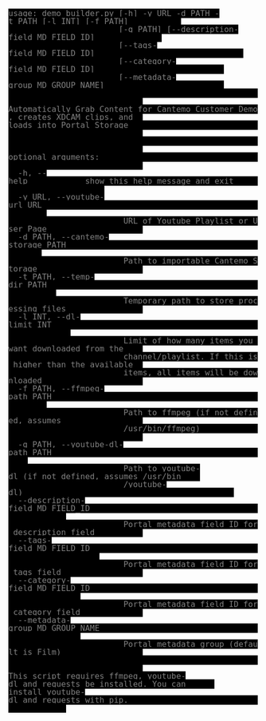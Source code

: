 <tt><font face='fixedsys, lucida console, terminal, vga, monospace' style='line-height: 1; letter-spacing: 0; font-size: 12pt'><span style='color: gray; background: black; '>usage:&nbsp;demo_builder.py&nbsp;[-h]&nbsp;-y&nbsp;URL&nbsp;-d&nbsp;PATH&nbsp;-t&nbsp;PATH&nbsp;[-l&nbsp;INT]&nbsp;[-f&nbsp;PATH]&nbsp;&nbsp;&nbsp;&nbsp;&nbsp;&nbsp;&nbsp;&nbsp;&nbsp;&nbsp;&nbsp;</span><span style='color: black; background: black; '><br></span><span style='color: gray; background: black; '>&nbsp;&nbsp;&nbsp;&nbsp;&nbsp;&nbsp;&nbsp;&nbsp;&nbsp;&nbsp;&nbsp;&nbsp;&nbsp;&nbsp;&nbsp;&nbsp;&nbsp;&nbsp;&nbsp;&nbsp;&nbsp;&nbsp;&nbsp;[-g&nbsp;PATH]&nbsp;[--description-field&nbsp;MD_FIELD_ID]&nbsp;&nbsp;&nbsp;&nbsp;&nbsp;&nbsp;&nbsp;&nbsp;&nbsp;&nbsp;&nbsp;&nbsp;&nbsp;&nbsp;</span><span style='color: black; background: black; '><br></span><span style='color: gray; background: black; '>&nbsp;&nbsp;&nbsp;&nbsp;&nbsp;&nbsp;&nbsp;&nbsp;&nbsp;&nbsp;&nbsp;&nbsp;&nbsp;&nbsp;&nbsp;&nbsp;&nbsp;&nbsp;&nbsp;&nbsp;&nbsp;&nbsp;&nbsp;[--tags-field&nbsp;MD_FIELD_ID]&nbsp;&nbsp;&nbsp;&nbsp;&nbsp;&nbsp;&nbsp;&nbsp;&nbsp;&nbsp;&nbsp;&nbsp;&nbsp;&nbsp;&nbsp;&nbsp;&nbsp;&nbsp;&nbsp;&nbsp;&nbsp;&nbsp;&nbsp;&nbsp;&nbsp;&nbsp;&nbsp;&nbsp;&nbsp;&nbsp;&nbsp;</span><span style='color: black; background: black; '><br></span><span style='color: gray; background: black; '>&nbsp;&nbsp;&nbsp;&nbsp;&nbsp;&nbsp;&nbsp;&nbsp;&nbsp;&nbsp;&nbsp;&nbsp;&nbsp;&nbsp;&nbsp;&nbsp;&nbsp;&nbsp;&nbsp;&nbsp;&nbsp;&nbsp;&nbsp;[--category-field&nbsp;MD_FIELD_ID]&nbsp;&nbsp;&nbsp;&nbsp;&nbsp;&nbsp;&nbsp;&nbsp;&nbsp;&nbsp;&nbsp;&nbsp;&nbsp;&nbsp;&nbsp;&nbsp;&nbsp;&nbsp;&nbsp;&nbsp;&nbsp;&nbsp;&nbsp;&nbsp;&nbsp;&nbsp;&nbsp;</span><span style='color: black; background: black; '><br></span><span style='color: gray; background: black; '>&nbsp;&nbsp;&nbsp;&nbsp;&nbsp;&nbsp;&nbsp;&nbsp;&nbsp;&nbsp;&nbsp;&nbsp;&nbsp;&nbsp;&nbsp;&nbsp;&nbsp;&nbsp;&nbsp;&nbsp;&nbsp;&nbsp;&nbsp;[--metadata-group&nbsp;MD_GROUP_NAME]&nbsp;&nbsp;&nbsp;&nbsp;&nbsp;&nbsp;&nbsp;&nbsp;&nbsp;&nbsp;&nbsp;&nbsp;&nbsp;&nbsp;&nbsp;&nbsp;&nbsp;&nbsp;&nbsp;&nbsp;&nbsp;&nbsp;&nbsp;&nbsp;&nbsp;</span><span style='color: black; background: black; '><br></span><span style='color: gray; background: black; '>&nbsp;&nbsp;&nbsp;&nbsp;&nbsp;&nbsp;&nbsp;&nbsp;&nbsp;&nbsp;&nbsp;&nbsp;&nbsp;&nbsp;&nbsp;&nbsp;&nbsp;&nbsp;&nbsp;&nbsp;&nbsp;&nbsp;&nbsp;&nbsp;&nbsp;&nbsp;&nbsp;&nbsp;&nbsp;&nbsp;&nbsp;&nbsp;&nbsp;&nbsp;&nbsp;&nbsp;&nbsp;&nbsp;&nbsp;&nbsp;&nbsp;&nbsp;&nbsp;&nbsp;&nbsp;&nbsp;&nbsp;&nbsp;&nbsp;&nbsp;&nbsp;&nbsp;&nbsp;&nbsp;&nbsp;&nbsp;&nbsp;&nbsp;&nbsp;&nbsp;&nbsp;&nbsp;&nbsp;&nbsp;&nbsp;&nbsp;&nbsp;&nbsp;&nbsp;&nbsp;&nbsp;&nbsp;&nbsp;&nbsp;&nbsp;&nbsp;&nbsp;&nbsp;&nbsp;&nbsp;</span><span style='color: black; background: black; '><br></span><span style='color: gray; background: black; '>Automatically&nbsp;Grab&nbsp;Content&nbsp;for&nbsp;Cantemo&nbsp;Customer&nbsp;Demo,&nbsp;creates&nbsp;XDCAM&nbsp;clips,&nbsp;and&nbsp;&nbsp;</span><span style='color: black; background: black; '><br></span><span style='color: gray; background: black; '>loads&nbsp;into&nbsp;Portal&nbsp;Storage&nbsp;&nbsp;&nbsp;&nbsp;&nbsp;&nbsp;&nbsp;&nbsp;&nbsp;&nbsp;&nbsp;&nbsp;&nbsp;&nbsp;&nbsp;&nbsp;&nbsp;&nbsp;&nbsp;&nbsp;&nbsp;&nbsp;&nbsp;&nbsp;&nbsp;&nbsp;&nbsp;&nbsp;&nbsp;&nbsp;&nbsp;&nbsp;&nbsp;&nbsp;&nbsp;&nbsp;&nbsp;&nbsp;&nbsp;&nbsp;&nbsp;&nbsp;&nbsp;&nbsp;&nbsp;&nbsp;&nbsp;&nbsp;&nbsp;&nbsp;&nbsp;&nbsp;&nbsp;&nbsp;&nbsp;</span><span style='color: black; background: black; '><br></span><span style='color: gray; background: black; '>&nbsp;&nbsp;&nbsp;&nbsp;&nbsp;&nbsp;&nbsp;&nbsp;&nbsp;&nbsp;&nbsp;&nbsp;&nbsp;&nbsp;&nbsp;&nbsp;&nbsp;&nbsp;&nbsp;&nbsp;&nbsp;&nbsp;&nbsp;&nbsp;&nbsp;&nbsp;&nbsp;&nbsp;&nbsp;&nbsp;&nbsp;&nbsp;&nbsp;&nbsp;&nbsp;&nbsp;&nbsp;&nbsp;&nbsp;&nbsp;&nbsp;&nbsp;&nbsp;&nbsp;&nbsp;&nbsp;&nbsp;&nbsp;&nbsp;&nbsp;&nbsp;&nbsp;&nbsp;&nbsp;&nbsp;&nbsp;&nbsp;&nbsp;&nbsp;&nbsp;&nbsp;&nbsp;&nbsp;&nbsp;&nbsp;&nbsp;&nbsp;&nbsp;&nbsp;&nbsp;&nbsp;&nbsp;&nbsp;&nbsp;&nbsp;&nbsp;&nbsp;&nbsp;&nbsp;&nbsp;</span><span style='color: black; background: black; '><br></span><span style='color: gray; background: black; '>optional&nbsp;arguments:&nbsp;&nbsp;&nbsp;&nbsp;&nbsp;&nbsp;&nbsp;&nbsp;&nbsp;&nbsp;&nbsp;&nbsp;&nbsp;&nbsp;&nbsp;&nbsp;&nbsp;&nbsp;&nbsp;&nbsp;&nbsp;&nbsp;&nbsp;&nbsp;&nbsp;&nbsp;&nbsp;&nbsp;&nbsp;&nbsp;&nbsp;&nbsp;&nbsp;&nbsp;&nbsp;&nbsp;&nbsp;&nbsp;&nbsp;&nbsp;&nbsp;&nbsp;&nbsp;&nbsp;&nbsp;&nbsp;&nbsp;&nbsp;&nbsp;&nbsp;&nbsp;&nbsp;&nbsp;&nbsp;&nbsp;&nbsp;&nbsp;&nbsp;&nbsp;&nbsp;&nbsp;</span><span style='color: black; background: black; '><br></span><span style='color: gray; background: black; '>&nbsp;&nbsp;-h,&nbsp;--help&nbsp;&nbsp;&nbsp;&nbsp;&nbsp;&nbsp;&nbsp;&nbsp;&nbsp;&nbsp;&nbsp;&nbsp;show&nbsp;this&nbsp;help&nbsp;message&nbsp;and&nbsp;exit&nbsp;&nbsp;&nbsp;&nbsp;&nbsp;&nbsp;&nbsp;&nbsp;&nbsp;&nbsp;&nbsp;&nbsp;&nbsp;&nbsp;&nbsp;&nbsp;&nbsp;&nbsp;&nbsp;&nbsp;&nbsp;&nbsp;&nbsp;&nbsp;&nbsp;</span><span style='color: black; background: black; '><br></span><span style='color: gray; background: black; '>&nbsp;&nbsp;-y&nbsp;URL,&nbsp;--youtube-url&nbsp;URL&nbsp;&nbsp;&nbsp;&nbsp;&nbsp;&nbsp;&nbsp;&nbsp;&nbsp;&nbsp;&nbsp;&nbsp;&nbsp;&nbsp;&nbsp;&nbsp;&nbsp;&nbsp;&nbsp;&nbsp;&nbsp;&nbsp;&nbsp;&nbsp;&nbsp;&nbsp;&nbsp;&nbsp;&nbsp;&nbsp;&nbsp;&nbsp;&nbsp;&nbsp;&nbsp;&nbsp;&nbsp;&nbsp;&nbsp;&nbsp;&nbsp;&nbsp;&nbsp;&nbsp;&nbsp;&nbsp;&nbsp;&nbsp;&nbsp;&nbsp;&nbsp;&nbsp;&nbsp;</span><span style='color: black; background: black; '><br></span><span style='color: gray; background: black; '>&nbsp;&nbsp;&nbsp;&nbsp;&nbsp;&nbsp;&nbsp;&nbsp;&nbsp;&nbsp;&nbsp;&nbsp;&nbsp;&nbsp;&nbsp;&nbsp;&nbsp;&nbsp;&nbsp;&nbsp;&nbsp;&nbsp;&nbsp;&nbsp;URL&nbsp;of&nbsp;Youtube&nbsp;Playlist&nbsp;or&nbsp;User&nbsp;Page&nbsp;&nbsp;&nbsp;&nbsp;&nbsp;&nbsp;&nbsp;&nbsp;&nbsp;&nbsp;&nbsp;&nbsp;&nbsp;&nbsp;&nbsp;&nbsp;&nbsp;&nbsp;&nbsp;&nbsp;</span><span style='color: black; background: black; '><br></span><span style='color: gray; background: black; '>&nbsp;&nbsp;-d&nbsp;PATH,&nbsp;--cantemo-storage&nbsp;PATH&nbsp;&nbsp;&nbsp;&nbsp;&nbsp;&nbsp;&nbsp;&nbsp;&nbsp;&nbsp;&nbsp;&nbsp;&nbsp;&nbsp;&nbsp;&nbsp;&nbsp;&nbsp;&nbsp;&nbsp;&nbsp;&nbsp;&nbsp;&nbsp;&nbsp;&nbsp;&nbsp;&nbsp;&nbsp;&nbsp;&nbsp;&nbsp;&nbsp;&nbsp;&nbsp;&nbsp;&nbsp;&nbsp;&nbsp;&nbsp;&nbsp;&nbsp;&nbsp;&nbsp;&nbsp;&nbsp;&nbsp;</span><span style='color: black; background: black; '><br></span><span style='color: gray; background: black; '>&nbsp;&nbsp;&nbsp;&nbsp;&nbsp;&nbsp;&nbsp;&nbsp;&nbsp;&nbsp;&nbsp;&nbsp;&nbsp;&nbsp;&nbsp;&nbsp;&nbsp;&nbsp;&nbsp;&nbsp;&nbsp;&nbsp;&nbsp;&nbsp;Path&nbsp;to&nbsp;importable&nbsp;Cantemo&nbsp;Storage&nbsp;&nbsp;&nbsp;&nbsp;&nbsp;&nbsp;&nbsp;&nbsp;&nbsp;&nbsp;&nbsp;&nbsp;&nbsp;&nbsp;&nbsp;&nbsp;&nbsp;&nbsp;&nbsp;&nbsp;&nbsp;&nbsp;</span><span style='color: black; background: black; '><br></span><span style='color: gray; background: black; '>&nbsp;&nbsp;-t&nbsp;PATH,&nbsp;--temp-dir&nbsp;PATH&nbsp;&nbsp;&nbsp;&nbsp;&nbsp;&nbsp;&nbsp;&nbsp;&nbsp;&nbsp;&nbsp;&nbsp;&nbsp;&nbsp;&nbsp;&nbsp;&nbsp;&nbsp;&nbsp;&nbsp;&nbsp;&nbsp;&nbsp;&nbsp;&nbsp;&nbsp;&nbsp;&nbsp;&nbsp;&nbsp;&nbsp;&nbsp;&nbsp;&nbsp;&nbsp;&nbsp;&nbsp;&nbsp;&nbsp;&nbsp;&nbsp;&nbsp;&nbsp;&nbsp;&nbsp;&nbsp;&nbsp;&nbsp;&nbsp;&nbsp;&nbsp;&nbsp;&nbsp;&nbsp;</span><span style='color: black; background: black; '><br></span><span style='color: gray; background: black; '>&nbsp;&nbsp;&nbsp;&nbsp;&nbsp;&nbsp;&nbsp;&nbsp;&nbsp;&nbsp;&nbsp;&nbsp;&nbsp;&nbsp;&nbsp;&nbsp;&nbsp;&nbsp;&nbsp;&nbsp;&nbsp;&nbsp;&nbsp;&nbsp;Temporary&nbsp;path&nbsp;to&nbsp;store&nbsp;processing&nbsp;files&nbsp;&nbsp;&nbsp;&nbsp;&nbsp;&nbsp;&nbsp;&nbsp;&nbsp;&nbsp;&nbsp;&nbsp;&nbsp;&nbsp;&nbsp;&nbsp;</span><span style='color: black; background: black; '><br></span><span style='color: gray; background: black; '>&nbsp;&nbsp;-l&nbsp;INT,&nbsp;--dl-limit&nbsp;INT&nbsp;&nbsp;&nbsp;&nbsp;&nbsp;&nbsp;&nbsp;&nbsp;&nbsp;&nbsp;&nbsp;&nbsp;&nbsp;&nbsp;&nbsp;&nbsp;&nbsp;&nbsp;&nbsp;&nbsp;&nbsp;&nbsp;&nbsp;&nbsp;&nbsp;&nbsp;&nbsp;&nbsp;&nbsp;&nbsp;&nbsp;&nbsp;&nbsp;&nbsp;&nbsp;&nbsp;&nbsp;&nbsp;&nbsp;&nbsp;&nbsp;&nbsp;&nbsp;&nbsp;&nbsp;&nbsp;&nbsp;&nbsp;&nbsp;&nbsp;&nbsp;&nbsp;&nbsp;&nbsp;&nbsp;&nbsp;</span><span style='color: black; background: black; '><br></span><span style='color: gray; background: black; '>&nbsp;&nbsp;&nbsp;&nbsp;&nbsp;&nbsp;&nbsp;&nbsp;&nbsp;&nbsp;&nbsp;&nbsp;&nbsp;&nbsp;&nbsp;&nbsp;&nbsp;&nbsp;&nbsp;&nbsp;&nbsp;&nbsp;&nbsp;&nbsp;Limit&nbsp;of&nbsp;how&nbsp;many&nbsp;items&nbsp;you&nbsp;want&nbsp;downloaded&nbsp;from&nbsp;the&nbsp;&nbsp;&nbsp;&nbsp;</span><span style='color: black; background: black; '><br></span><span style='color: gray; background: black; '>&nbsp;&nbsp;&nbsp;&nbsp;&nbsp;&nbsp;&nbsp;&nbsp;&nbsp;&nbsp;&nbsp;&nbsp;&nbsp;&nbsp;&nbsp;&nbsp;&nbsp;&nbsp;&nbsp;&nbsp;&nbsp;&nbsp;&nbsp;&nbsp;channel/playlist.&nbsp;If&nbsp;this&nbsp;is&nbsp;higher&nbsp;than&nbsp;the&nbsp;available&nbsp;&nbsp;</span><span style='color: black; background: black; '><br></span><span style='color: gray; background: black; '>&nbsp;&nbsp;&nbsp;&nbsp;&nbsp;&nbsp;&nbsp;&nbsp;&nbsp;&nbsp;&nbsp;&nbsp;&nbsp;&nbsp;&nbsp;&nbsp;&nbsp;&nbsp;&nbsp;&nbsp;&nbsp;&nbsp;&nbsp;&nbsp;items,&nbsp;all&nbsp;items&nbsp;will&nbsp;be&nbsp;downloaded&nbsp;&nbsp;&nbsp;&nbsp;&nbsp;&nbsp;&nbsp;&nbsp;&nbsp;&nbsp;&nbsp;&nbsp;&nbsp;&nbsp;&nbsp;&nbsp;&nbsp;&nbsp;&nbsp;&nbsp;&nbsp;</span><span style='color: black; background: black; '><br></span><span style='color: gray; background: black; '>&nbsp;&nbsp;-f&nbsp;PATH,&nbsp;--ffmpeg-path&nbsp;PATH&nbsp;&nbsp;&nbsp;&nbsp;&nbsp;&nbsp;&nbsp;&nbsp;&nbsp;&nbsp;&nbsp;&nbsp;&nbsp;&nbsp;&nbsp;&nbsp;&nbsp;&nbsp;&nbsp;&nbsp;&nbsp;&nbsp;&nbsp;&nbsp;&nbsp;&nbsp;&nbsp;&nbsp;&nbsp;&nbsp;&nbsp;&nbsp;&nbsp;&nbsp;&nbsp;&nbsp;&nbsp;&nbsp;&nbsp;&nbsp;&nbsp;&nbsp;&nbsp;&nbsp;&nbsp;&nbsp;&nbsp;&nbsp;&nbsp;&nbsp;&nbsp;</span><span style='color: black; background: black; '><br></span><span style='color: gray; background: black; '>&nbsp;&nbsp;&nbsp;&nbsp;&nbsp;&nbsp;&nbsp;&nbsp;&nbsp;&nbsp;&nbsp;&nbsp;&nbsp;&nbsp;&nbsp;&nbsp;&nbsp;&nbsp;&nbsp;&nbsp;&nbsp;&nbsp;&nbsp;&nbsp;Path&nbsp;to&nbsp;ffmpeg&nbsp;(if&nbsp;not&nbsp;defined,&nbsp;assumes&nbsp;&nbsp;&nbsp;&nbsp;&nbsp;&nbsp;&nbsp;&nbsp;&nbsp;&nbsp;&nbsp;&nbsp;&nbsp;&nbsp;&nbsp;&nbsp;&nbsp;</span><span style='color: black; background: black; '><br></span><span style='color: gray; background: black; '>&nbsp;&nbsp;&nbsp;&nbsp;&nbsp;&nbsp;&nbsp;&nbsp;&nbsp;&nbsp;&nbsp;&nbsp;&nbsp;&nbsp;&nbsp;&nbsp;&nbsp;&nbsp;&nbsp;&nbsp;&nbsp;&nbsp;&nbsp;&nbsp;/usr/bin/ffmpeg)&nbsp;&nbsp;&nbsp;&nbsp;&nbsp;&nbsp;&nbsp;&nbsp;&nbsp;&nbsp;&nbsp;&nbsp;&nbsp;&nbsp;&nbsp;&nbsp;&nbsp;&nbsp;&nbsp;&nbsp;&nbsp;&nbsp;&nbsp;&nbsp;&nbsp;&nbsp;&nbsp;&nbsp;&nbsp;&nbsp;&nbsp;&nbsp;&nbsp;&nbsp;&nbsp;&nbsp;&nbsp;&nbsp;&nbsp;&nbsp;</span><span style='color: black; background: black; '><br></span><span style='color: gray; background: black; '>&nbsp;&nbsp;-g&nbsp;PATH,&nbsp;--youtube-dl-path&nbsp;PATH&nbsp;&nbsp;&nbsp;&nbsp;&nbsp;&nbsp;&nbsp;&nbsp;&nbsp;&nbsp;&nbsp;&nbsp;&nbsp;&nbsp;&nbsp;&nbsp;&nbsp;&nbsp;&nbsp;&nbsp;&nbsp;&nbsp;&nbsp;&nbsp;&nbsp;&nbsp;&nbsp;&nbsp;&nbsp;&nbsp;&nbsp;&nbsp;&nbsp;&nbsp;&nbsp;&nbsp;&nbsp;&nbsp;&nbsp;&nbsp;&nbsp;&nbsp;&nbsp;&nbsp;&nbsp;&nbsp;&nbsp;</span><span style='color: black; background: black; '><br></span><span style='color: gray; background: black; '>&nbsp;&nbsp;&nbsp;&nbsp;&nbsp;&nbsp;&nbsp;&nbsp;&nbsp;&nbsp;&nbsp;&nbsp;&nbsp;&nbsp;&nbsp;&nbsp;&nbsp;&nbsp;&nbsp;&nbsp;&nbsp;&nbsp;&nbsp;&nbsp;Path&nbsp;to&nbsp;youtube-dl&nbsp;(if&nbsp;not&nbsp;defined,&nbsp;assumes&nbsp;/usr/bin&nbsp;&nbsp;&nbsp;&nbsp;</span><span style='color: black; background: black; '><br></span><span style='color: gray; background: black; '>&nbsp;&nbsp;&nbsp;&nbsp;&nbsp;&nbsp;&nbsp;&nbsp;&nbsp;&nbsp;&nbsp;&nbsp;&nbsp;&nbsp;&nbsp;&nbsp;&nbsp;&nbsp;&nbsp;&nbsp;&nbsp;&nbsp;&nbsp;&nbsp;/youtube-dl)&nbsp;&nbsp;&nbsp;&nbsp;&nbsp;&nbsp;&nbsp;&nbsp;&nbsp;&nbsp;&nbsp;&nbsp;&nbsp;&nbsp;&nbsp;&nbsp;&nbsp;&nbsp;&nbsp;&nbsp;&nbsp;&nbsp;&nbsp;&nbsp;&nbsp;&nbsp;&nbsp;&nbsp;&nbsp;&nbsp;&nbsp;&nbsp;&nbsp;&nbsp;&nbsp;&nbsp;&nbsp;&nbsp;&nbsp;&nbsp;&nbsp;&nbsp;&nbsp;&nbsp;</span><span style='color: black; background: black; '><br></span><span style='color: gray; background: black; '>&nbsp;&nbsp;--description-field&nbsp;MD_FIELD_ID&nbsp;&nbsp;&nbsp;&nbsp;&nbsp;&nbsp;&nbsp;&nbsp;&nbsp;&nbsp;&nbsp;&nbsp;&nbsp;&nbsp;&nbsp;&nbsp;&nbsp;&nbsp;&nbsp;&nbsp;&nbsp;&nbsp;&nbsp;&nbsp;&nbsp;&nbsp;&nbsp;&nbsp;&nbsp;&nbsp;&nbsp;&nbsp;&nbsp;&nbsp;&nbsp;&nbsp;&nbsp;&nbsp;&nbsp;&nbsp;&nbsp;&nbsp;&nbsp;&nbsp;&nbsp;&nbsp;&nbsp;</span><span style='color: black; background: black; '><br></span><span style='color: gray; background: black; '>&nbsp;&nbsp;&nbsp;&nbsp;&nbsp;&nbsp;&nbsp;&nbsp;&nbsp;&nbsp;&nbsp;&nbsp;&nbsp;&nbsp;&nbsp;&nbsp;&nbsp;&nbsp;&nbsp;&nbsp;&nbsp;&nbsp;&nbsp;&nbsp;Portal&nbsp;metadata&nbsp;field&nbsp;ID&nbsp;for&nbsp;description&nbsp;field&nbsp;&nbsp;&nbsp;&nbsp;&nbsp;&nbsp;&nbsp;&nbsp;&nbsp;&nbsp;</span><span style='color: black; background: black; '><br></span><span style='color: gray; background: black; '>&nbsp;&nbsp;--tags-field&nbsp;MD_FIELD_ID&nbsp;&nbsp;&nbsp;&nbsp;&nbsp;&nbsp;&nbsp;&nbsp;&nbsp;&nbsp;&nbsp;&nbsp;&nbsp;&nbsp;&nbsp;&nbsp;&nbsp;&nbsp;&nbsp;&nbsp;&nbsp;&nbsp;&nbsp;&nbsp;&nbsp;&nbsp;&nbsp;&nbsp;&nbsp;&nbsp;&nbsp;&nbsp;&nbsp;&nbsp;&nbsp;&nbsp;&nbsp;&nbsp;&nbsp;&nbsp;&nbsp;&nbsp;&nbsp;&nbsp;&nbsp;&nbsp;&nbsp;&nbsp;&nbsp;&nbsp;&nbsp;&nbsp;&nbsp;&nbsp;</span><span style='color: black; background: black; '><br></span><span style='color: gray; background: black; '>&nbsp;&nbsp;&nbsp;&nbsp;&nbsp;&nbsp;&nbsp;&nbsp;&nbsp;&nbsp;&nbsp;&nbsp;&nbsp;&nbsp;&nbsp;&nbsp;&nbsp;&nbsp;&nbsp;&nbsp;&nbsp;&nbsp;&nbsp;&nbsp;Portal&nbsp;metadata&nbsp;field&nbsp;ID&nbsp;for&nbsp;tags&nbsp;field&nbsp;&nbsp;&nbsp;&nbsp;&nbsp;&nbsp;&nbsp;&nbsp;&nbsp;&nbsp;&nbsp;&nbsp;&nbsp;&nbsp;&nbsp;&nbsp;&nbsp;</span><span style='color: black; background: black; '><br></span><span style='color: gray; background: black; '>&nbsp;&nbsp;--category-field&nbsp;MD_FIELD_ID&nbsp;&nbsp;&nbsp;&nbsp;&nbsp;&nbsp;&nbsp;&nbsp;&nbsp;&nbsp;&nbsp;&nbsp;&nbsp;&nbsp;&nbsp;&nbsp;&nbsp;&nbsp;&nbsp;&nbsp;&nbsp;&nbsp;&nbsp;&nbsp;&nbsp;&nbsp;&nbsp;&nbsp;&nbsp;&nbsp;&nbsp;&nbsp;&nbsp;&nbsp;&nbsp;&nbsp;&nbsp;&nbsp;&nbsp;&nbsp;&nbsp;&nbsp;&nbsp;&nbsp;&nbsp;&nbsp;&nbsp;&nbsp;&nbsp;&nbsp;</span><span style='color: black; background: black; '><br></span><span style='color: gray; background: black; '>&nbsp;&nbsp;&nbsp;&nbsp;&nbsp;&nbsp;&nbsp;&nbsp;&nbsp;&nbsp;&nbsp;&nbsp;&nbsp;&nbsp;&nbsp;&nbsp;&nbsp;&nbsp;&nbsp;&nbsp;&nbsp;&nbsp;&nbsp;&nbsp;Portal&nbsp;metadata&nbsp;field&nbsp;ID&nbsp;for&nbsp;category&nbsp;field&nbsp;&nbsp;&nbsp;&nbsp;&nbsp;&nbsp;&nbsp;&nbsp;&nbsp;&nbsp;&nbsp;&nbsp;&nbsp;</span><span style='color: black; background: black; '><br></span><span style='color: gray; background: black; '>&nbsp;&nbsp;--metadata-group&nbsp;MD_GROUP_NAME&nbsp;&nbsp;&nbsp;&nbsp;&nbsp;&nbsp;&nbsp;&nbsp;&nbsp;&nbsp;&nbsp;&nbsp;&nbsp;&nbsp;&nbsp;&nbsp;&nbsp;&nbsp;&nbsp;&nbsp;&nbsp;&nbsp;&nbsp;&nbsp;&nbsp;&nbsp;&nbsp;&nbsp;&nbsp;&nbsp;&nbsp;&nbsp;&nbsp;&nbsp;&nbsp;&nbsp;&nbsp;&nbsp;&nbsp;&nbsp;&nbsp;&nbsp;&nbsp;&nbsp;&nbsp;&nbsp;&nbsp;&nbsp;</span><span style='color: black; background: black; '><br></span><span style='color: gray; background: black; '>&nbsp;&nbsp;&nbsp;&nbsp;&nbsp;&nbsp;&nbsp;&nbsp;&nbsp;&nbsp;&nbsp;&nbsp;&nbsp;&nbsp;&nbsp;&nbsp;&nbsp;&nbsp;&nbsp;&nbsp;&nbsp;&nbsp;&nbsp;&nbsp;Portal&nbsp;metadata&nbsp;group&nbsp;(default&nbsp;is&nbsp;Film)&nbsp;&nbsp;&nbsp;&nbsp;&nbsp;&nbsp;&nbsp;&nbsp;&nbsp;&nbsp;&nbsp;&nbsp;&nbsp;&nbsp;&nbsp;&nbsp;&nbsp;</span><span style='color: black; background: black; '><br></span><span style='color: gray; background: black; '>&nbsp;&nbsp;&nbsp;&nbsp;&nbsp;&nbsp;&nbsp;&nbsp;&nbsp;&nbsp;&nbsp;&nbsp;&nbsp;&nbsp;&nbsp;&nbsp;&nbsp;&nbsp;&nbsp;&nbsp;&nbsp;&nbsp;&nbsp;&nbsp;&nbsp;&nbsp;&nbsp;&nbsp;&nbsp;&nbsp;&nbsp;&nbsp;&nbsp;&nbsp;&nbsp;&nbsp;&nbsp;&nbsp;&nbsp;&nbsp;&nbsp;&nbsp;&nbsp;&nbsp;&nbsp;&nbsp;&nbsp;&nbsp;&nbsp;&nbsp;&nbsp;&nbsp;&nbsp;&nbsp;&nbsp;&nbsp;&nbsp;&nbsp;&nbsp;&nbsp;&nbsp;&nbsp;&nbsp;&nbsp;&nbsp;&nbsp;&nbsp;&nbsp;&nbsp;&nbsp;&nbsp;&nbsp;&nbsp;&nbsp;&nbsp;&nbsp;&nbsp;&nbsp;&nbsp;&nbsp;</span><span style='color: black; background: black; '><br></span><span style='color: gray; background: black; '>This&nbsp;script&nbsp;requires&nbsp;ffmpeg,&nbsp;youtube-dl&nbsp;and&nbsp;requests&nbsp;be&nbsp;installed.&nbsp;You&nbsp;can&nbsp;&nbsp;&nbsp;&nbsp;&nbsp;&nbsp;</span><span style='color: black; background: black; '><br></span><span style='color: gray; background: black; '>install&nbsp;youtube-dl&nbsp;and&nbsp;requests&nbsp;with&nbsp;pip.&nbsp;&nbsp;&nbsp;&nbsp;&nbsp;&nbsp;&nbsp;&nbsp;&nbsp;&nbsp;&nbsp;&nbsp;&nbsp;&nbsp;&nbsp;&nbsp;&nbsp;&nbsp;&nbsp;&nbsp;&nbsp;&nbsp;&nbsp;&nbsp;&nbsp;&nbsp;&nbsp;&nbsp;&nbsp;&nbsp;&nbsp;&nbsp;&nbsp;&nbsp;&nbsp;&nbsp;&nbsp;&nbsp;&nbsp;</span><span style='color: black; background: black; '><br></span></font></tt>
